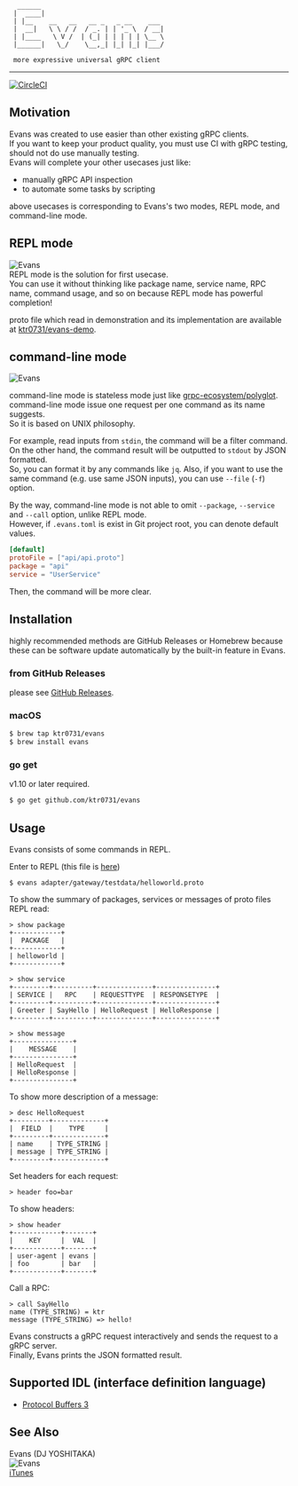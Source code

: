 ```
  ______
 |  ____|
 | |__    __   __   __ _   _ __    ___
 |  __|   \ \ / /  / _. | | '_ \  / __|
 | |____   \ V /  | (_| | | | | | \__ \
 |______|   \_/    \__,_| |_| |_| |___/

 more expressive universal gRPC client
```
--- 

[![CircleCI](https://circleci.com/gh/ktr0731/evans/tree/master.svg?style=svg)](https://circleci.com/gh/ktr0731/evans/tree/master)  

## Motivation
Evans was created to use easier than other existing gRPC clients.  
If you want to keep your product quality, you must use CI with gRPC testing, should not do use manually testing.  
Evans will complete your other usecases just like:  

- manually gRPC API inspection
- to automate some tasks by scripting

above usecases is corresponding to Evans's two modes, REPL mode, and command-line mode.  

## REPL mode
![Evans](./evans1.gif)  
REPL mode is the solution for first usecase.  
You can use it without thinking like package name, service name, RPC name, command usage, and so on because REPL mode has powerful completion!  

proto file which read in demonstration and its implementation are available at [ktr0731/evans-demo](https://github.com/ktr0731/evans-demo).  

## command-line mode
![Evans](./evans2.gif)  

command-line mode is stateless mode just like [grpc-ecosystem/polyglot](https://github.com/grpc-ecosystem/polyglot).  
command-line mode issue one request per one command as its name suggests.  
So it is based on UNIX philosophy.  

For example, read inputs from `stdin`, the command will be a filter command.  
On the other hand, the command result will be outputted to `stdout` by JSON formatted.  
So, you can format it by any commands like `jq`. Also, if you want to use the same command (e.g. use same JSON inputs), you can use `--file` (`-f`) option.  

By the way, command-line mode is not able to omit `--package`, `--service` and `--call` option, unlike REPL mode.  
However, if `.evans.toml` is exist in Git project root, you can denote default values.  

``` toml
[default]
protoFile = ["api/api.proto"]
package = "api"
service = "UserService"
```

Then, the command will be more clear.  

## Installation
highly recommended methods are GitHub Releases or Homebrew because these can be software update automatically by the built-in feature in Evans.  

### from GitHub Releases
please see [GitHub Releases](https://github.com/ktr0731/evans/releases).  

### macOS
``` sh
$ brew tap ktr0731/evans
$ brew install evans
```

### go get
v1.10 or later required.  
``` sh
$ go get github.com/ktr0731/evans
```

## Usage
Evans consists of some commands in REPL.  

Enter to REPL (this file is [here](adapter/gateway/testdata/helloworld.proto))  
``` 
$ evans adapter/gateway/testdata/helloworld.proto
```

To show the summary of packages, services or messages of proto files REPL read:  
``` 
> show package
+------------+
|  PACKAGE   |
+------------+
| helloworld |
+------------+

> show service
+---------+----------+--------------+---------------+
| SERVICE |   RPC    | REQUESTTYPE  | RESPONSETYPE  |
+---------+----------+--------------+---------------+
| Greeter | SayHello | HelloRequest | HelloResponse |
+---------+----------+--------------+---------------+

> show message
+---------------+
|    MESSAGE    |
+---------------+
| HelloRequest  |
| HelloResponse |
+---------------+
```

To show more description of a message:  
``` 
> desc HelloRequest
+---------+-------------+
|  FIELD  |    TYPE     |
+---------+-------------+
| name    | TYPE_STRING |
| message | TYPE_STRING |
+---------+-------------+
```

Set headers for each request:
```
> header foo=bar
```

To show headers:
```
> show header
+------------+-------+
|    KEY     |  VAL  |
+------------+-------+
| user-agent | evans |
| foo        | bar   |
+------------+-------+
```

Call a RPC:  
``` 
> call SayHello
name (TYPE_STRING) = ktr
message (TYPE_STRING) => hello!
```

Evans constructs a gRPC request interactively and sends the request to a gRPC server.  
Finally, Evans prints the JSON formatted result.  

## Supported IDL (interface definition language)
- [Protocol Buffers 3](https://developers.google.com/protocol-buffers/)  

## See Also
Evans (DJ YOSHITAKA)  
![Evans](./evans.png)  
[iTunes](https://itunes.apple.com/jp/album/jubeat-original-soundtrack/id325295989)  
